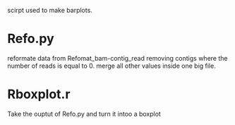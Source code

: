 scirpt used to make barplots.

# Refo.py
reformate data from Refomat_bam-contig_read removing contigs where the number of reads is equal to 0.
merge all other values inside one big file.

# Rboxplot.r
Take the ouptut of Refo.py and turn it intoo a boxplot
